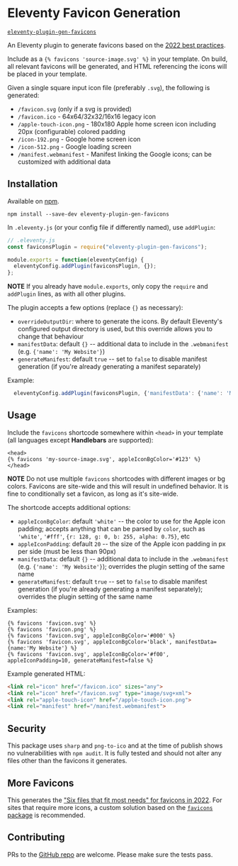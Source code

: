 # Eleventy Favicon Generation

[`eleventy-plugin-gen-favicons`](https://www.npmjs.com/package/eleventy-plugin-gen-favicons)

An Eleventy plugin to generate favicons based on the [2022 best practices](https://evilmartians.com/chronicles/how-to-favicon-in-2021-six-files-that-fit-most-needs).

Include as a `{% favicons 'source-image.svg' %}` in your template.  On build, all relevant favicons will be generated, and HTML referencing the icons will be placed in your template.

Given a single square input icon file (preferably `.svg`), the following is generated:
- `/favicon.svg` (only if a svg is provided)
- `/favicon.ico` - 64x64/32x32/16x16 legacy icon
- `/apple-touch-icon.png` - 180x180 Apple home screen icon including 20px (configurable) colored padding
- `/icon-192.png` - Google home screen icon
- `/icon-512.png` - Google loading screen
- `/manifest.webmanifest` - Manifest linking the Google icons; can be customized with additional data

## Installation

Available on [npm](https://www.npmjs.com/package/eleventy-plugin-gen-favicons).

```
npm install --save-dev eleventy-plugin-gen-favicons
```

In `.eleventy.js` (or your config file if differently named), use `addPlugin`:

```js
// .eleventy.js
const faviconsPlugin = require("eleventy-plugin-gen-favicons");

module.exports = function(eleventyConfig) {
  eleventyConfig.addPlugin(faviconsPlugin, {});
};
```

**NOTE** If you already have `module.exports`, only copy the `require` and `addPlugin` lines, as with all other plugins.

The plugin accepts a few options (replace `{}` as necessary):
- `overrideOutputDir`: where to generate the icons. By default Eleventy's configured output directory is used, but this override allows you to change that behaviour
- `manifestData`: default `{}` -- additional data to include in the `.webmanifest` (e.g. `{'name': 'My Website'}`)
- `generateManifest`: default `true` -- set to `false` to disable manifest generation (if you're already generating a manifest separately)

Example:

```js
  eleventyConfig.addPlugin(faviconsPlugin, {'manifestData': {'name': 'My Website'}});
```

## Usage

Include the `favicons` shortcode somewhere within `<head>` in your template (all languages except **Handlebars** are supported):

```njk
<head>
{% favicons 'my-source-image.svg', appleIconBgColor='#123' %}
</head>
```

**NOTE** Do not use multiple `favicons` shortcodes with different images or bg colors.  Favicons are site-wide and this will result in undefined behavior.  It is fine to conditionally set a favicon, as long as it's site-wide.

The shortcode accepts additional options:
- `appleIconBgColor`: default `'white'` -- the color to use for the Apple icon padding; accepts anything that can be parsed by `color`, such as `'white'`, `'#fff'`, `{r: 128, g: 0, b: 255, alpha: 0.75}`, etc
- `appleIconPadding`: default `20` -- the size of the Apple icon padding in px per side (must be less than 90px)
- `manifestData`: default `{}` -- additional data to include in the `.webmanifest` (e.g. `{'name': 'My Website'}`); overrides the plugin setting of the same name
- `generateManifest`: default `true` -- set to `false` to disable manifest generation (if you're already generating a manifest separately); overrides the plugin setting of the same name

Examples:

```njk
{% favicons 'favicon.svg' %}
{% favicons 'favicon.png' %}
{% favicons 'favicon.svg', appleIconBgColor='#000' %}
{% favicons 'favicon.svg', appleIconBgColor='black', manifestData={name:'My Website'} %}
{% favicons 'favicon.svg', appleIconBgColor='#f00', appleIconPadding=10, generateManifest=false %}
```

Example generated HTML:

```html
<link rel="icon" href="/favicon.ico" sizes="any">
<link rel="icon" href="/favicon.svg" type="image/svg+xml">
<link rel="apple-touch-icon" href="/apple-touch-icon.png">
<link rel="manifest" href="/manifest.webmanifest">
```

## Security

This package uses `sharp` and `png-to-ico` and at the time of publish shows no vulnerabilities with `npm audit`.  It is fully tested and should not alter any files other than the favicons it generates.

## More Favicons

This generates the ["Six files that fit most needs" for favicons in 2022](https://evilmartians.com/chronicles/how-to-favicon-in-2021-six-files-that-fit-most-needs).  For sites that require more icons, a custom solution based on the [`favicons` package](https://www.npmjs.com/package/favicons) is recommended.

## Contributing

PRs to the [GitHub repo](https://github.com/NJAldwin/eleventy-plugin-gen-favicons) are welcome.  Please make sure the tests pass.
